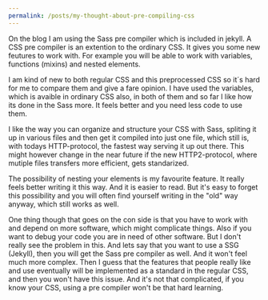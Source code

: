 ```yaml
---
permalink: /posts/my-thought-about-pre-compiling-css
---
```

On the blog I am using the Sass pre compiler which is included in jekyll. A CSS pre compiler is an extention to the ordinary CSS.
It gives you some new feutures to work with. For example you will be able to work with variables, functions (mixins) and nested elements.

I am kind of new to both regular CSS and this preprocessed CSS so it´s hard for me to compare them and give a fare opinion. I have used the variables, which is avaible in ordinary CSS also, in both of them and so far I like how its done in the Sass more. It feels better and you need less code to use them.

I like the way you can organize and structure your CSS with Sass, spliting it up in various files and then get it compiled into just one file, which still is, with todays HTTP-protocol, the fastest way serving it up out there. This might however change in the near future if the new HTTP2-protocol, where mutiple files transfers more efficient, gets standarized.

The possibility of nesting your elements is my favourite feature. It really feels better writing it this way. And it is easier to read. But it's easy to forget this possibility and you will often find yourself writing in the "old" way anyway, which still works as well.

One thing though that goes on the con side is that you have to work with and depend on more software, which might complicate things. Also if you want to debug your code you are in need of other software. But I don't really see the problem in this. And lets say that you want to use a SSG (Jekyll), then you will get the Sass pre compiler as well. And it won't feel much more complex. Then I guess that the features that people really like and use eventually will be implemented as a standard in the regular CSS, and then you won't have this issue. And it's not that complicated, if you know your CSS, using a pre compiler won't be that hard learning.